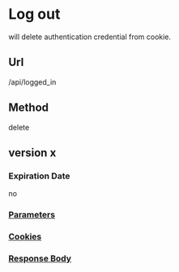 # Log out

will delete authentication credential from cookie.

## Url

/api/logged_in

## Method

delete

## version x

### Expiration Date

no

### [Parameters](./Parameters.html)

### [Cookies](./Cookies.html)

### [Response Body](./Response.html)
